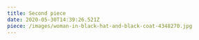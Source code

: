 ```yaml
---
title: Second piece
date: 2020-05-30T14:39:26.521Z
piece: /images/woman-in-black-hat-and-black-coat-4348270.jpg
---
```

